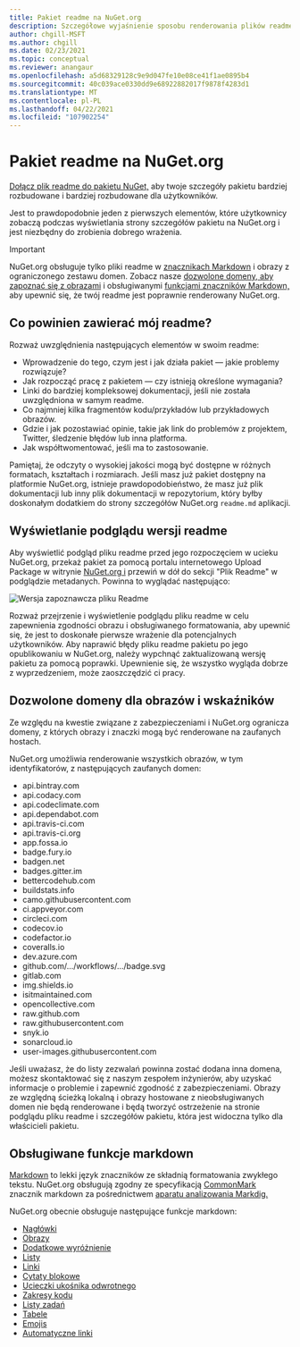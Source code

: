 ```yaml
---
title: Pakiet readme na NuGet.org
description: Szczegółowe wyjaśnienie sposobu renderowania plików readme NuGet.org oraz tego, co należy zrobić w przypadku problemów.
author: chgill-MSFT
ms.author: chgill
ms.date: 02/23/2021
ms.topic: conceptual
ms.reviewer: anangaur
ms.openlocfilehash: a5d68329128c9e9d047fe10e08ce41f1ae0895b4
ms.sourcegitcommit: 40c039ace0330dd9e68922882017f9878f4283d1
ms.translationtype: MT
ms.contentlocale: pl-PL
ms.lasthandoff: 04/22/2021
ms.locfileid: "107902254"
---
```

# <a name="package-readme-on-nugetorg"></a>Pakiet readme na NuGet.org

[Dołącz plik readme do pakietu NuGet,](https://docs.microsoft.com/nuget/reference/msbuild-targets#packagereadmefile) aby twoje szczegóły pakietu bardziej rozbudowane i bardziej rozbudowane dla użytkowników.

Jest to prawdopodobnie jeden z pierwszych elementów, które użytkownicy zobaczą podczas wyświetlania strony szczegółów pakietu na NuGet.org i jest niezbędny do zrobienia dobrego wrażenia.

> [!IMPORTANT]
> NuGet.org obsługuje tylko pliki readme w [znacznikach Markdown](https://daringfireball.net/projects/markdown/) i obrazy z ograniczonego zestawu domen. Zobacz nasze [dozwolone domeny, aby zapoznać się z obrazami](#allowed-domains-for-images-and-badges) i obsługiwanymi [funkcjami znaczników Markdown,](#supported-markdown-features) aby upewnić się, że twój readme jest poprawnie renderowany NuGet.org.

## <a name="what-should-my-readme-include"></a>Co powinien zawierać mój readme?

Rozważ uwzględnienia następujących elementów w swoim readme:
* Wprowadzenie do tego, czym jest i jak działa pakiet — jakie problemy rozwiązuje?
* Jak rozpocząć pracę z pakietem — czy istnieją określone wymagania?
* Linki do bardziej kompleksowej dokumentacji, jeśli nie została uwzględniona w samym readme.
* Co najmniej kilka fragmentów kodu/przykładów lub przykładowych obrazów.
* Gdzie i jak pozostawiać opinie, takie jak link do problemów z projektem, Twitter, śledzenie błędów lub inna platforma.
* Jak współtwomentować, jeśli ma to zastosowanie.

Pamiętaj, że odczyty o wysokiej jakości mogą być dostępne w różnych formatach, kształtach i rozmiarach. Jeśli masz już pakiet dostępny na platformie NuGet.org, istnieje prawdopodobieństwo, że masz już plik dokumentacji lub inny plik dokumentacji w repozytorium, który byłby doskonałym dodatkiem do strony szczegółów NuGet.org `readme.md` aplikacji.

## <a name="preview-your-readme"></a>Wyświetlanie podglądu wersji readme

Aby wyświetlić podgląd pliku readme przed jego rozpoczęciem w ucieku NuGet.org, przekaż pakiet za pomocą portalu internetowego Upload Package w witrynie [NuGet.org i](https://docs.microsoft.com/nuget/nuget-org/publish-a-package#web-portal-use-the-upload-package-tab-on-nugetorg) przewiń w dół do sekcji "Plik Readme" w podglądzie metadanych. Powinna to wyglądać następująco:

![Wersja zapoznawcza pliku Readme](media\readme-upload-preview.PNG)

Rozważ przejrzenie i wyświetlenie podglądu [](#allowed-domains-for-images-and-badges) pliku readme w celu zapewnienia zgodności obrazu i obsługiwanego formatowania, aby upewnić się, że jest to doskonałe pierwsze wrażenie dla potencjalnych użytkowników. [](#supported-markdown-features) Aby naprawić błędy pliku readme pakietu po jego opublikowaniu w NuGet.org, należy wypchnąć zaktualizowaną wersję pakietu za pomocą poprawki. Upewnienie się, że wszystko wygląda dobrze z wyprzedzeniem, może zaoszczędzić ci pracy.
## <a name="allowed-domains-for-images-and-badges"></a>Dozwolone domeny dla obrazów i wskaźników

Ze względu na kwestie związane z zabezpieczeniami i NuGet.org ogranicza domeny, z których obrazy i znaczki mogą być renderowane na zaufanych hostach. 

NuGet.org umożliwia renderowanie wszystkich obrazów, w tym identyfikatorów, z następujących zaufanych domen:
* api.bintray.com
* api.codacy.com
* api.codeclimate.com
* api.dependabot.com
* api.travis-ci.com
* api.travis-ci.org
* app.fossa.io
* badge.fury.io
* badgen.net
* badges.gitter.im
* bettercodehub.com
* buildstats.info
* camo.githubusercontent.com
* ci.appveyor.com
* circleci.com
* codecov.io
* codefactor.io
* coveralls.io
* dev.azure.com
* github.com/.../workflows/.../badge.svg
* gitlab.com
* img.shields.io
* isitmaintained.com
* opencollective.com
* raw.github.com
* raw.githubusercontent.com
* snyk.io
* sonarcloud.io
* user-images.githubusercontent.com

Jeśli uważasz, że do listy zezwalań powinna zostać [](https://github.com/NuGet/NuGetGallery/issues) dodana inna domena, możesz skontaktować się z naszym zespołem inżynierów, aby uzyskać informacje o problemie i zapewnić zgodność z zabezpieczeniami. Obrazy ze względną ścieżką lokalną i obrazy hostowane z nieobsługiwanych domen nie będą renderowane i będą tworzyć ostrzeżenie na stronie podglądu pliku readme i szczegółów pakietu, która jest widoczna tylko dla właścicieli pakietu.

## <a name="supported-markdown-features"></a>Obsługiwane funkcje markdown
[Markdown](https://daringfireball.net/projects/markdown/) to lekki język znaczników ze składnią formatowania zwykłego tekstu. NuGet.org obsługują zgodny ze specyfikacją [CommonMark](https://commonmark.org/) znacznik markdown za pośrednictwem [aparatu analizowania Markdig.](https://github.com/lunet-io/markdig)

NuGet.org obecnie obsługuje następujące funkcje markdown:
* [Nagłówki](https://spec.commonmark.org/0.29/#atx-headings)
* [Obrazy](https://spec.commonmark.org/0.29/#images)
* [Dodatkowe wyróżnienie](https://github.com/xoofx/markdig/blob/master/src/Markdig.Tests/Specs/EmphasisExtraSpecs.md)
* [Listy](https://spec.commonmark.org/0.29/#lists)
* [Linki](https://spec.commonmark.org/0.29/#links)
* [Cytaty blokowe](https://spec.commonmark.org/0.29/#block-quotes)
* [Ucieczki ukośnika odwrotnego](https://spec.commonmark.org/0.29/#backslash-escapes)
* [Zakresy kodu](https://spec.commonmark.org/0.29/#code-spans)
* [Listy zadań](https://github.com/xoofx/markdig/blob/master/src/Markdig.Tests/Specs/TaskListSpecs.md)
* [Tabele](https://github.com/xoofx/markdig/blob/master/src/Markdig.Tests/Specs/PipeTableSpecs.md)
* [Emojis](https://github.com/xoofx/markdig/blob/master/src/Markdig.Tests/Specs/EmojiSpecs.md)
* [Automatyczne linki](https://github.com/xoofx/markdig/blob/master/src/Markdig.Tests/Specs/AutoLinks.md)

